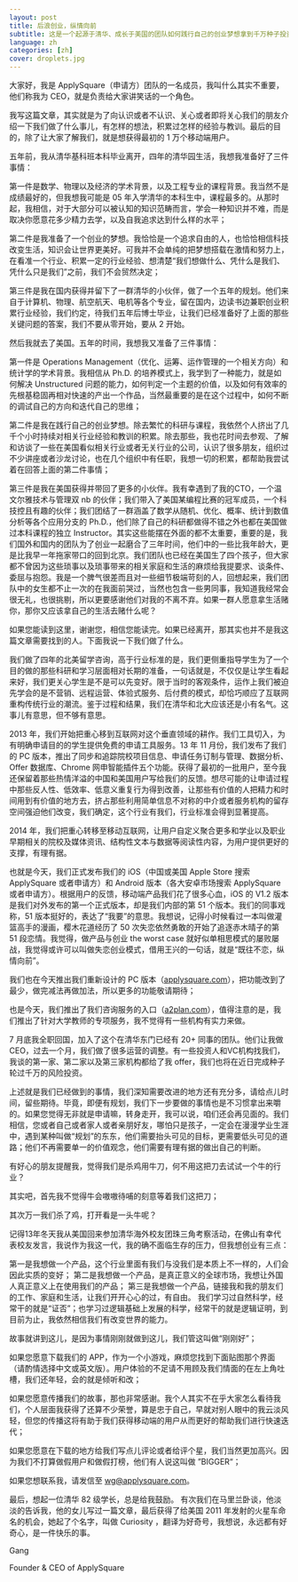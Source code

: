 ```yaml
---
layout: post
title: 后浪创业，纵情向前
subtitle: 这是一个起源于清华、成长于美国的团队如何践行自己的创业梦想拿到千万种子投资的海归创业故事，确切的说，是故事的开始。
language: zh
categories: [zh]
cover: droplets.jpg
---
```


大家好，我是 ApplySquare（申请方）团队的一名成员，我叫什么其实不重要，他们称我为 CEO，就是负责给大家讲笑话的一个角色。

我写这篇文章，其实就是为了向认识或者不认识、关心或者即将关心我们的朋友介绍一下我们做了什么事儿，有怎样的想法，积累过怎样的经验与教训。最后的目的，除了让大家了解我们，就是想获得最初的 1 万个移动端用户。

五年前，我从清华基科班本科毕业离开，四年的清华园生活，我想我准备好了三件事情：

第一件是数学、物理以及经济的学术背景，以及工程专业的课程背景。我当然不是成绩最好的，但我想我可能是 05 年入学清华的本科生中，课程最多的。从那时起，我相信，对于大部分可以被认知的知识范畴而言，学会一种知识并不难，而是取决你愿意花多少精力去学，以及自我追求达到什么样的水平；

第二件是我准备了一个创业的梦想。我恰恰是一个追求自由的人，也恰恰相信科技改变生活，知识会让世界更美好。可我并不会单纯的把梦想搭载在激情和努力上，在看准一个行业、积累一定的行业经验、想清楚“我们想做什么、凭什么是我们、凭什么只是我们”之前，我们不会贸然决定；

第三件是我在国内获得并留下了一群清华的小伙伴，做了一个五年的规划。他们来自于计算机、物理、航空航天、电机等各个专业，留在国内，边读书边兼职创业积累行业经验，我们约定，待我们五年后博士毕业，让我们已经准备好了上面的那些关键问题的答案，我们不要从零开始，要从 2 开始。

然后我就去了美国。五年的时间，我想我又准备了三件事情：

第一件是 Operations Management（优化、运筹、运作管理的一个相关方向）和统计学的学术背景。我相信从 Ph.D. 的培养模式上，我学到了一种能力，就是如何解决 Unstructured 问题的能力，如何判定一个主题的价值，以及如何有效率的先根基稳固再相对快速的产出一个作品，当然最重要的是在这个过程中，如何不断的调试自己的方向和迭代自己的思维；

第二件是我在践行自己的创业梦想。除去繁忙的科研与课程，我依然个人挤出了几千个小时持续对相关行业经验和教训的积累。除去那些，我也花时间去参观、了解和访谈了一些在美国看似相关行业或者无关行业的公司，认识了很多朋友，组织过不少讲座或者沙龙讨论，也在几个组织中有任职，我想一切的积累，都帮助我尝试着在回答上面的第二件事情；

第三件是我在美国获得并带回了更多的小伙伴。我有幸遇到了我的CTO，一个温文尔雅技术与管理双 nb 的伙伴；我们带入了美国某编程比赛的冠军成员，一个科技控且有趣的伙伴；我们团结了一群涵盖了数学从随机、优化、概率、统计到数值分析等各个应用分支的 Ph.D.，他们除了自己的科研都做得不错之外也都在美国做过本科课程的独立 Instructor。其实这些能摆在外面的都不太重要，重要的是，我们国外和国内的团队为了创业一起磨合了三年时间，他们中的一些比我年龄大，更是比我早一年拖家带口的回到北京。我们团队也已经在美国生了四个孩子，但大家都不曾因为这些琐事以及琐事带来的相关家庭和生活的麻烦给我提要求、谈条件、委屈与抱怨。我是一个脾气很差而且对一些细节极端苛刻的人，回想起来，我们团队中的女生都不止一次的在我面前哭过，当然也包含一些男同事，我知道我经常会很无礼，也很挑剔，所以更要感谢他们对我的不离不弃。如果一群人愿意拿生活赌你，那你又应该拿自己的生活去赌什么呢？

如果您能读到这里，谢谢您，相信您能读完。如果已经离开，那其实也并不是我这篇文章需要找到的人。下面我说一下我们做了什么。

我们做了四年的北美留学咨询，高于行业标准的是，我们更侧重指导学生为了一个目的做的那些科研和学习层面相对长期的准备，一句话就是，不仅仅是让学生看起来好，我们更关心学生是不是可以先变好。限于当时的客观条件，运作上我们被迫先学会的是不营销、远程运营、体验式服务、后付费的模式，却恰巧顺应了互联网重构传统行业的潮流。鉴于过程和结果，我们在清华和北大应该还是小有名气。这事儿有意思，但不够有意思。

2013 年，我们开始把重心移到互联网对这个垂直领域的耕作。我们工具切入，为有明确申请目的的学生提供免费的申请工具服务。13 年 11 月份，我们发布了我们的 PC 版本，推出了同步和追踪院校项目信息、申请任务订制与管理、数据分析、Offer 数据库、Chrome 网申智能插件五个功能。获得了最初的一批用户，至今我还保留着那些热情洋溢的中国和美国用户写给我们的反馈。想尽可能的让申请过程中那些反人性、低效率、低意义重复行为得到改善，让那些有价值的人把精力和时间用到有价值的地方去，挤占那些利用简单信息不对称的中介或者服务机构的留存空间强迫他们改变，我们确定，这个行业有我们，行业标准会得到显著提高。

2014 年，我们把重心转移至移动互联网，让用户自定义聚合更多和学业以及职业早期相关的院校及媒体资讯、结构性文本与数据等阅读性内容，为用户提供更好的支撑，有理有据。

也就是今天，我们正式发布我们的 iOS（中国或美国 Apple Store 搜索 ApplySquare 或者申请方）和 Android 版本（各大安卓市场搜索 ApplySquare 或者申请方）。根据用户的反馈，移动端产品我们花了很多心血，iOS 的 V1.2 版本是我们对外发布的第一个正式版本，却是我们内部的第 51 个版本。我们的同事戏称，51 版本挺好的，表达了“我要”的意思。我想说，记得小时候看过一本叫做灌篮高手的漫画，樱木花道经历了 50 次失恋依然勇敢的开始了追逐赤木晴子的第 51 段恋情。我觉得，做产品与创业 the worst case 就好似单相思模式的屡败屡战，我觉得或许可以叫做失恋创业模式，借用王兴的一句话，就是“既往不恋，纵情向前”。

我们也在今天推出我们重新设计的 PC 版本（[applysquare.com](https://www.applysquare.com/)），把功能改到了最少，做完减法再做加法，所以更多的功能敬请期待；

也是今天，我们推出了我们咨询服务的入口（[a2plan.com](http://www.a2plan.com/)），值得注意的是，我们推出了针对大学教师的专项服务，我不觉得有一些机构有实力来做。

7 月底我全职回国，加入了这个在清华东门已经有 20+ 同事的团队。他们让我做CEO，过去一个月，我们做了很多运营的调整。有一些投资人和VC机构找我们，我谈的第一家、第二家以及第三家机构都给了我 offer，我们也将在近日完成种子轮过千万的风险投资。

上述就是我们已经做到的事情，我们深知需要改进的地方还有充分多，请给点儿时间，留些期待。毕竟，即便有规划，我们下一步要做的事情也是不习惯拿出来嚼的。如果您觉得无非就是申请嘛，转身走开，我可以说，咱们还会再见面的。我们相信，您或者自己或者家人或者亲朋好友，哪怕只是孩子，一定会在漫漫学业生涯中，遇到某种叫做“规划”的东东，他们需要抬头可见的目标，更需要低头可见的道路；他们不再需要单一的价值观念，他们需要有理有据的做出自己的判断。

有好心的朋友提醒我，觉得我们是杀鸡用牛刀，何不用这把刀去试试一个牛的行业？

其实吧，首先我不觉得牛会嗷嗷待哺的刻意等着我们这把刀；

其次万一我们杀了鸡，打开看是一头牛呢？

记得13年冬天我从美国回来参加清华海外校友团珠三角考察活动，在佛山有幸代表校友发言，我说作为我这一代，我的确不面临生存的压力，但我想创业有三点：

第一是我想做一个产品，这个行业里面有我们与没我们是本质上不一样的，人们会因此实质的变好；
第二是我想做一个产品，是真正意义的全球市场，我想让外国人真正意义上在使用我们的产品；
第三是我想做一个产品，链接我和我的朋友们的工作、家庭和生活，让我们开开心心的过，有自由。
我们学习过自然科学，经常干的就是“证否”；也学习过逻辑基础上发展的科学，经常干的就是逻辑证明，到目前为止，我依然相信我们有改变世界的能力。

故事就讲到这儿，是因为事情刚刚就做到这儿，我们管这叫做“刚刚好”；

如果您愿意下载我们的 APP，作为一个小游戏，麻烦您找到下面贴图那个界面（请酌情选择中文或英文版）。用户体验的不足请不用顾及我们情面的在左上角吐槽，我们还年轻，会的就是倾听和改；

如果您愿意传播我们的故事，那也非常感谢。我个人其实不在乎大家怎么看待我们，个人层面我获得了还算不少荣誉，算是忠于自己，早就对别人眼中的我云淡风轻，但您的传播这将有助于我们获得移动端的用户从而更好的帮助我们进行快速迭代；

如果您愿意在下载的地方给我们写点儿评论或者给评个星，我们当然更加高兴。因为我们不打算做假用户和做假打榜，他们有人说这叫做 ”BIGGER“；

如果您想联系我，请发信至 <wg@applysquare.com>。

最后，想起一位清华 82 级学长，总是给我鼓励。 有次我们在马里兰卧谈，他淡淡的告诉我，他的女儿写过一篇文章，最后获得了给美国 2011 年发射的火星车命名的机会，她起了个名字，叫做 Curiosity ，翻译为好奇号，我想说，永远都有好奇心，是一件快乐的事。



Gang

Founder & CEO of ApplySquare

